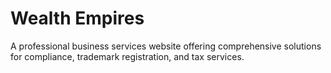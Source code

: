 # Wealth Empires

A professional business services website offering comprehensive solutions for compliance, trademark registration, and tax services.

